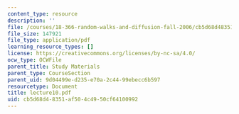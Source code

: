 ```yaml
---
content_type: resource
description: ''
file: /courses/18-366-random-walks-and-diffusion-fall-2006/cb5d68d48351af504c4950cf64100992_lecture10.pdf
file_size: 147921
file_type: application/pdf
learning_resource_types: []
license: https://creativecommons.org/licenses/by-nc-sa/4.0/
ocw_type: OCWFile
parent_title: Study Materials
parent_type: CourseSection
parent_uid: 9d04499e-d235-e70a-2c44-99ebecc6b597
resourcetype: Document
title: lecture10.pdf
uid: cb5d68d4-8351-af50-4c49-50cf64100992
---
```

